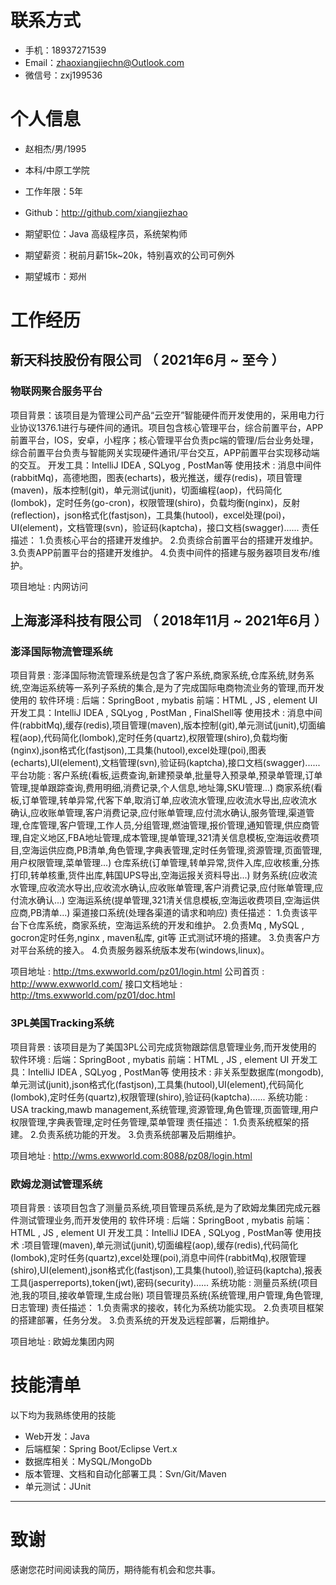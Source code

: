 
# 联系方式


- 手机：18937271539 
- Email：zhaoxiangjiechn@Outlook.com 
- 微信号：zxj199536

# 个人信息

 - 赵相杰/男/1995 
 - 本科/中原工学院
 - 工作年限：5年
 - Github：http://github.com/xiangjiezhao 

 - 期望职位：Java 高级程序员，系统架构师
 - 期望薪资：税前月薪15k~20k，特别喜欢的公司可例外
 - 期望城市：郑州


# 工作经历

## 新天科技股份有限公司 （ 2021年6月 ~ 至今 ）

### 物联网聚合服务平台
项目背景：该项目是为管理公司产品“云空开”智能硬件而开发使用的，采用电力行业协议1376.1进行与硬件间的通讯。项目包含核心管理平台，综合前置平台，APP前置平台，IOS，安卓，小程序；核心管理平台负责pc端的管理/后台业务处理，综合前置平台负责与智能网关实现硬件通讯/平台交互，APP前置平台实现移动端的交互。
开发工具：IntelliJ IDEA , SQLyog , PostMan等
使用技术 : 消息中间件(rabbitMq)，高德地图，图表(echarts)，极光推送，缓存(redis)，项目管理(maven)，版本控制(git)，单元测试(junit)，切面编程(aop)，代码简化(lombok)，定时任务(go-cron)，权限管理(shiro)，负载均衡(nginx)，反射(reflection)，json格式化(fastjson)，工具集(hutool)，excel处理(poi)，UI(element)，文档管理(svn)，验证码(kaptcha)，接口文档(swagger)......
责任描述：
1.负责核心平台的搭建开发维护。
2.负责综合前置平台的搭建开发维护。
3.负责APP前置平台的搭建开发维护。
4.负责中间件的搭建与服务器项目发布/维护。

项目地址 : 内网访问

  
## 上海澎泽科技有限公司 （ 2018年11月 ~ 2021年6月 ）

### 澎泽国际物流管理系统 
项目背景 : 澎泽国际物流管理系统是包含了客户系统,商家系统,仓库系统,财务系统,空海运系统等一系列子系统的集合,是为了完成国际电商物流业务的管理,而开发使用的
软件环境 : 后端：SpringBoot , mybatis 前端：HTML , JS , element UI
开发工具：IntelliJ IDEA , SQLyog , PostMan , FinalShell等
使用技术 : 消息中间件(rabbitMq),缓存(redis),项目管理(maven),版本控制(git),单元测试(junit),切面编程(aop),代码简化(lombok),定时任务(quartz),权限管理(shiro),负载均衡(nginx),json格式化(fastjson),工具集(hutool),excel处理(poi),图表(echarts),UI(element),文档管理(svn),验证码(kaptcha),接口文档(swagger)......
平台功能 : 
客户系统(看板,运费查询,新建预录单,批量导入预录单,预录单管理,订单管理,提单跟踪查询,费用明细,消费记录,个人信息,地址簿,SKU管理...)
商家系统(看板,订单管理,转单异常,代客下单,取消订单,应收流水管理,应收流水导出,应收流水确认,应收账单管理,客户消费记录,应付账单管理,应付流水确认,服务管理,渠道管理,仓库管理,客户管理,工作人员,分组管理,燃油管理,报价管理,通知管理,供应商管理,自定义地区,FBA地址管理,成本管理,提单管理,321清关信息模板,空海运收费项目,空海运供应商,PB清单,角色管理,字典表管理,定时任务管理,资源管理,页面管理,用户权限管理,菜单管理...)
仓库系统(订单管理,转单异常,货件入库,应收核重,分拣打印,转单核重,货件出库,韩国UPS导出,空海运报关资料导出...)
财务系统(应收流水管理,应收流水导出,应收流水确认,应收账单管理,客户消费记录,应付账单管理,应付流水确认...)
空海运系统(提单管理,321清关信息模板,空海运收费项目,空海运供应商,PB清单...)
渠道接口系统(处理各渠道的请求和响应)
责任描述：
1.负责该平台下仓库系统，商家系统，空海运系统的开发和维护。
2.负责Mq , MySQL , gocron定时任务,nginx , maven私库, git等 正式测试环境的搭建。
3.负责客户方对平台系统的接入。
4.负责服务器系统版本发布(windows,linux)。

项目地址 : http://tms.exwworld.com/pz01/login.html
公司首页 : http://www.exwworld.com/
接口文档地址 : http://tms.exwworld.com/pz01/doc.html


### 3PL美国Tracking系统
项目背景 : 该项目是为了美国3PL公司完成货物跟踪信息管理业务,而开发使用的
软件环境 : 后端：SpringBoot , mybatis 前端：HTML , JS , element UI
开发工具：IntelliJ IDEA , SQLyog , PostMan等
使用技术 : 非关系型数据库(mongodb),单元测试(junit),json格式化(fastjson),工具集(hutool),UI(element),代码简化(lombok),定时任务(quartz),权限管理(shiro),验证码(kaptcha)......
系统功能 :
USA tracking,mawb management,系统管理,资源管理,角色管理,页面管理,用户权限管理,字典表管理,定时任务管理,菜单管理
责任描述：
1.负责系统框架的搭建。
2.负责系统功能的开发。
3.负责系统部署及后期维护。

项目地址 : http://wms.exwworld.com:8088/pz08/login.html


### 欧姆龙测试管理系统

项目背景 :  该项目包含了测量员系统,项目管理员系统,是为了欧姆龙集团完成元器件测试管理业务,而开发使用的
软件环境 : 后端：SpringBoot , mybatis 前端：HTML , JS , element UI
开发工具：IntelliJ IDEA , SQLyog , PostMan等
使用技术 :项目管理(maven),单元测试(junit),切面编程(aop),缓存(redis),代码简化(lombok),定时任务(quartz),excel处理(poi),消息中间件(rabbitMq),权限管理(shiro),UI(element),json格式化(fastjson),工具集(hutool),验证码(kaptcha),报表工具(jasperreports),token(jwt),密码(security)......
系统功能 :
测量员系统(项目池,我的项目,接收单管理,生成台账)
项目管理员系统(系统管理,用户管理,角色管理,日志管理)
责任描述：
1.负责需求的接收，转化为系统功能实现。
2.负责项目框架的搭建部署，任务分发。
3.负责系统的开发及远程部署，后期维护。

项目地址 : 欧姆龙集团内网
  
    
# 技能清单

以下均为我熟练使用的技能

- Web开发：Java
- 后端框架：Spring Boot/Eclipse Vert.x
- 数据库相关：MySQL/MongoDb
- 版本管理、文档和自动化部署工具：Svn/Git/Maven
- 单元测试：JUnit
      
---      
# 致谢
感谢您花时间阅读我的简历，期待能有机会和您共事。
      
